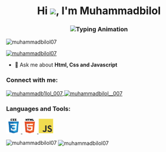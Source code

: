 <h1 align="center">Hi <img src="https://media.giphy.com/media/hvRJCLFzcasrR4ia7z/giphy.gif" width="50px">, I'm Muhammadbilol</h1>
<h3 align="center">
  <img src="https://readme-typing-svg.herokuapp.com?size=24&color=00FF00&width=700&lines=I+am+a+frontend+developer+from+Uzbekistan!&center=true&repeat=false" alt="Typing Animation">
</h3>

<p align="left"> 
  <img src="https://komarev.com/ghpvc/?username=muhammadbilol07&label=Profile%20views&color=0e75b6&style=flat" alt="muhammadbilol07" /> 
</p>

<p align="left"> 
  <a href="https://github.com/ryo-ma/github-profile-trophy">
    <img src="https://github-profile-trophy.vercel.app/?username=muhammadbilol07" alt="muhammadbilol07" />
  </a> 
</p>

- 💬 Ask me about **Html, Css and Javascript**

<h3 align="left">Connect with me:</h3>
<p align="left">
  <a href="https://instagram.com/muhammadb1lol_007" target="blank">
    <img align="center" src="https://raw.githubusercontent.com/rahuldkjain/github-profile-readme-generator/master/src/images/icons/Social/instagram.svg" alt="muhammadb1lol_007" height="30" width="40" />
  </a>
  <a href="https://www.youtube.com/c/muhammadbilol__007" target="blank">
    <img align="center" src="https://raw.githubusercontent.com/rahuldkjain/github-profile-readme-generator/master/src/images/icons/Social/youtube.svg" alt="muhammadbilol__007" height="30" width="40" />
  </a>
</p>

<h3 align="left">Languages and Tools:</h3>
<p align="left"> 
  <a href="https://www.w3schools.com/css/" target="_blank" rel="noreferrer"> 
    <img src="https://raw.githubusercontent.com/devicons/devicon/master/icons/css3/css3-original-wordmark.svg" alt="css3" width="40" height="40"/> 
  </a> 
  <a href="https://www.w3.org/html/" target="_blank" rel="noreferrer"> 
    <img src="https://raw.githubusercontent.com/devicons/devicon/master/icons/html5/html5-original-wordmark.svg" alt="html5" width="40" height="40"/> 
  </a> 
  <a href="https://developer.mozilla.org/en-US/docs/Web/JavaScript" target="_blank" rel="noreferrer"> 
    <img src="https://raw.githubusercontent.com/devicons/devicon/master/icons/javascript/javascript-original.svg" alt="javascript" width="40" height="40"/> 
  </a> 
</p>

<p>
  <img align="left" src="https://github-readme-stats.vercel.app/api/top-langs?username=muhammadbilol07&show_icons=true&locale=en&layout=compact" alt="muhammadbilol07" />
</p>

<p>
  &nbsp;<img align="center" src="https://github-readme-stats.vercel.app/api?username=muhammadbilol07&show_icons=true&locale=en" alt="muhammadbilol07" />
</p>
